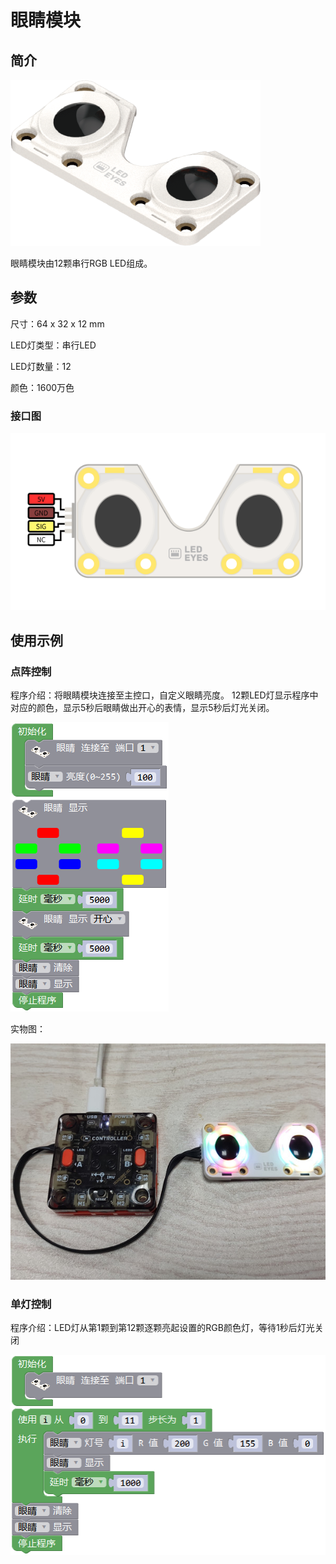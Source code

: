 # 眼睛模块

## 简介

![](./images/render_eyes.png)

眼睛模块由12颗串行RGB LED组成。

## 参数

尺寸：64 x 32 x 12 mm

LED灯类型：串行LED

LED灯数量：12

颜色：1600万色

### 接口图

![](./images/pinout_eyes.png)

## 使用示例

### 点阵控制

程序介绍：将眼睛模块连接至主控口，自定义眼睛亮度。
12颗LED灯显示程序中对应的颜色，显示5秒后眼睛做出开心的表情，显示5秒后灯光关闭。

![](./images/Mixly_example_eyes.png)

实物图：

![](./images/photo_eyes.png)

### 单灯控制

程序介绍：LED灯从第1颗到第12颗逐颗亮起设置的RGB颜色灯，等待1秒后灯光关闭

![](./images/Mixly_example_eyes_single.png)
